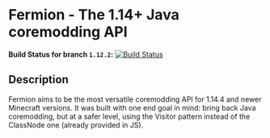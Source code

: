 # Fermion - The 1.14+ Java coremodding API
**Build Status for branch `1.12.2`:** [![Build Status](https://travis-ci.org/TheSilkMiner/Fermion.svg?branch=1.12.2)](https://travis-ci.org/TheSilkMiner/Fermion)

## Description
Fermion aims to be the most versatile coremodding API for 1.14.4 and newer Minecraft versions. It was built with one
end goal in mind: bring back Java coremodding, but at a safer level, using the Visitor pattern instead of the ClassNode
one (already provided in JS).

